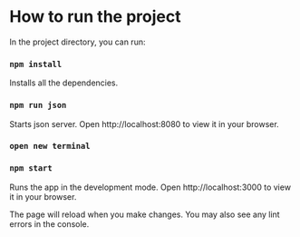 # How to run the project

In the project directory, you can run:

### `npm install`

Installs all the dependencies.

### `npm run json`

Starts json server.
Open http://localhost:8080 to view it in your browser.

### `open new terminal`

### `npm start`

Runs the app in the development mode.
Open http://localhost:3000 to view it in your browser.


The page will reload when you make changes.
You may also see any lint errors in the console.
